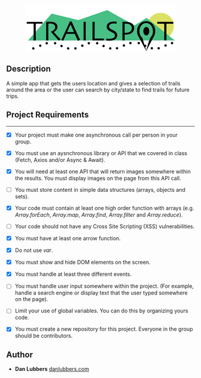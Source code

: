 <p align="center">
  <img src="https://github.com/danlubbers/trailSpot/blob/master/public/assets/images/trailspot.png" alt="trailSpot">
</p>

## Description
A simple app that gets the users location and gives a selection of trails around the area or the user can search by city/state to find trails for future trips. 

## Project Requirements
---

* [x] Your project must make one asynchronous call per person in your group.
* [x] You must use an aysnchronous library or API that we covered in class (Fetch, Axios and/or Async & Await).
* [x] You will need at least one API that will return images somewhere within the results. You must display images on the page from this API call.
* [ ] You must store content in simple data structures (arrays, objects and sets).
* [x] Your code must contain at least one high order function with arrays (e.g. _Array.forEach_, _Array.map_, _Array.find_, _Array.filter_ and _Array.reduce_).
* [ ] Your code should not have any Cross Site Scripting (XSS) vulnerabilities.
* [x] You must have at least one arrow function.
* [x] Do not use _var_.
* [x] You must show and hide DOM elements on the screen.
* [x] You must handle at least three different events.
* [ ] You must handle user input somewhere within the project. (For example, handle a search engine or display text that the user typed somewhere on the page).
* [ ] Limit your use of global variables. You can do this by organizing yours code.
* [x] You must create a new repository for this project. Everyone in the group should be contributors.


## Author

* **Dan Lubbers**   [danlubbers.com](https://danlubbers.com)